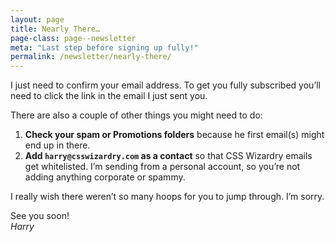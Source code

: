 ```yaml
---
layout: page
title: Nearly There…
page-class: page--newsletter
meta: "Last step before signing up fully!"
permalink: /newsletter/nearly-there/
---
```


I just need to confirm your email address. To get you fully subscribed you’ll
need to click the link in the email I just sent you.

There are also a couple of other things you might need to do:

1. **Check your spam or Promotions folders** because he first email(s) might end
   up in there.
2. **Add `harry@csswizardry.com` as a contact** so that CSS Wizardry emails get
   whitelisted. I’m sending from a personal account, so you’re not adding
anything corporate or spammy.

I really wish there weren’t so many hoops for you to jump through. I’m sorry.

See you soon!  
_Harry_

